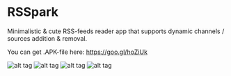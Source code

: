 # RSSpark

Minimalistic & cute RSS-feeds reader app that supports dynamic channels / sources addition & removal.

You can get .APK-file here: https://goo.gl/hoZiUk

![alt tag](https://pp.vk.me/c636824/v636824191/3c6cc/x7Wzf-4OU90.jpg)
![alt tag](https://pp.vk.me/c636824/v636824191/3c6d3/kHh16fnrrzs.jpg)
![alt tag](https://pp.vk.me/c636824/v636824191/3c6da/07rjwWxKESU.jpg)
![alt tag](https://pp.vk.me/c636824/v636824191/3c6cc/x7Wzf-4OU90.jpg)
